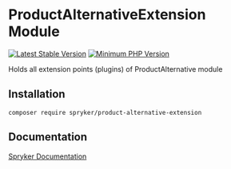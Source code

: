 # ProductAlternativeExtension Module
[![Latest Stable Version](https://poser.pugx.org/spryker/product-alternative-extension/v/stable.svg)](https://packagist.org/packages/spryker/product-alternative-extension)
[![Minimum PHP Version](https://img.shields.io/badge/php-%3E%3D%207.3-8892BF.svg)](https://php.net/)

Holds all extension points (plugins) of ProductAlternative module

## Installation

```
composer require spryker/product-alternative-extension
```

## Documentation

[Spryker Documentation](https://academy.spryker.com/developing_with_spryker/module_guide/modules.html)
